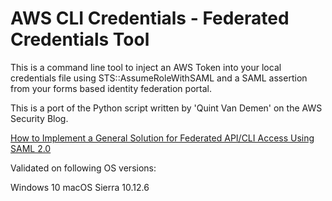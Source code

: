 # AWS CLI Credentials - Federated Credentials Tool

This is a command line tool to inject an AWS Token into your local credentials file using STS::AssumeRoleWithSAML and a SAML assertion from your forms based identity federation portal.

This is a port of the Python script written by 'Quint Van Demen' on the AWS Security Blog.

[How to Implement a General Solution for Federated API/CLI Access Using SAML 2.0](https://aws.amazon.com/blogs/security/how-to-implement-a-general-solution-for-federated-apicli-access-using-saml-2-0/)

Validated on following OS versions:

Windows 10
macOS Sierra 10.12.6
